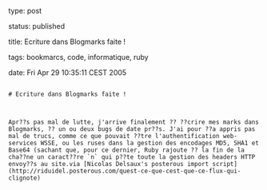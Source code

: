 type: post
status: published
title: Ecriture dans Blogmarks faite !
tags: bookmarcs, code, informatique, ruby
date: Fri Apr 29 10:35:11 CEST 2005
~~~~~~
# Ecriture dans Blogmarks faite !

Apr??s pas mal de lutte, j'arrive finalement ?? ??crire mes marks dans Blogmarks, ?? un ou deux bugs de date pr??s. J'ai pour ??a appris pas mal de trucs, comme ce que pouvait ??tre l'authentification web-services WSSE, ou les ruses dans la gestion des encodages MD5, SHA1 et Base64 (sachant que, pour ce dernier, Ruby rajoute ?? la fin de la cha??ne un caract??re `n` qui p??te toute la gestion des headers HTTP envoy??s au site.via [Nicolas Delsaux's posterous import script](http://riduidel.posterous.com/quest-ce-que-cest-que-ce-flux-qui-clignote)